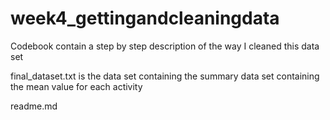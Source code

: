 # week4_gettingandcleaningdata

Codebook contain a step by step description of the way I cleaned this data set

final_dataset.txt is the data set containing the summary data set containing the mean value for each activity

readme.md


